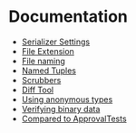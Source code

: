 <!--
GENERATED FILE - DO NOT EDIT
This file was generated by [MarkdownSnippets](https://github.com/SimonCropp/MarkdownSnippets).
Source File: /docs/mdsource/readme.source.md
To change this file edit the source file and then run MarkdownSnippets.
-->

# Documentation

 * [Serializer Settings](serializer-settings.md)
 * [File Extension](file-extension.md)
 * [File naming](naming.md)
 * [Named Tuples](named-tuples.md)
 * [Scrubbers](scrubbers.md)
 * [Diff Tool](diff-tool.md)
 * [Using anonymous types](anonymous-types.md)
 * [Verifying binary data](binary.md)
 * [Compared to ApprovalTests](compared-to-approvaltests.md)
